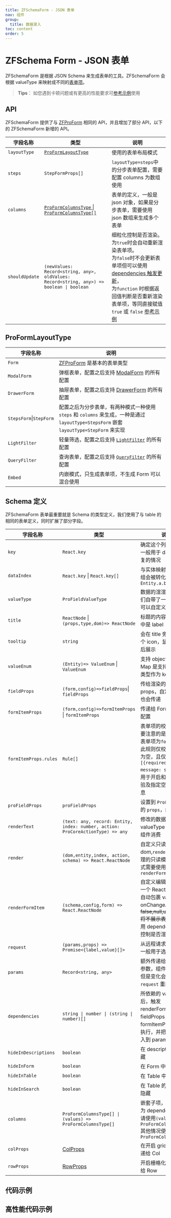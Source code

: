 ```yaml
---
title: ZFSchemaForm - JSON 表单
nav: 组件
group:
  title: 数据录入
toc: content
order: 5
---
```


# ZFSchema Form - JSON 表单

ZFSchemaForm 是根据 JSON Schema 来生成表单的工具。ZFSchemaForm 会根据 valueType 来映射成不同的[表单项](/components/schema)。

> **Tips**： 如您遇到卡顿问题或有更高的性能要求可[参考示例](#高性能代码示例)使用

## API

ZFSchemaForm 提供了与 [ZFProForm](/components/form#proform) 相同的 API，并且增加了部分 API，以下的 ZFSchemaForm 新增的 API。

| 字段名称       | 类型                                                                                     | 说明                                                                                                                                                                                                                                                                                                   |
| -------------- | ---------------------------------------------------------------------------------------- | ------------------------------------------------------------------------------------------------------------------------------------------------------------------------------------------------------------------------------------------------------------------------------------------------------ |
| `layoutType`   | [`ProFormLayoutType`](/components/schema-form#proformlayouttype)                         | 使用的表单布局模式                                                                                                                                                                                                                                                                                     |
| `steps`        | `StepFormProps[]`                                                                        | `layoutType=steps`中的分步表单配置，需要配置 columns 为数组使用                                                                                                                                                                                                                                        |
| `columns`      | [`ProFormColumnsType` \| `ProFormColumnsType[]`](/components/schema-form#schema-定义)    | 表单的定义，一般是 json 对象，如果是分步表单，需要使用 json 数组来生成多个表单                                                                                                                                                                                                                         |
| `shouldUpdate` | `(newValues: Record<string, any>, oldValues: Record<string, any>) => boolean \| boolean` | 细粒化控制是否渲染。<br /> 为`true`时会自动重新渲染表单项。<br /> 为`false`时不会更新表单项但可以使用[dependencies 触发更新](#结合-shouldupdatefalse-和-dependencies-触发更新)，<br /> 为`function` 时根据返回值判断是否重新渲染表单项，等同直接赋值 `true` 或 `false` [参考示例](#动态控制是否重渲染) |

## ProFormLayoutType

| 字段名称                | 说明                                                                                                                                    |
| ----------------------- | --------------------------------------------------------------------------------------------------------------------------------------- |
| `Form`                  | [ZFProForm](/components/form) 是基本的表单类型                                                                                          |
| `ModalForm`             | 弹框表单，配置之后支持 [ModalForm](/components/modal-form) 的所有配置                                                                   |
| `DrawerForm`            | 抽屉表单，配置之后支持 [DrawerForm](/components/modal-form) 的所有配置                                                                  |
| `StepsForm`\|`StepForm` | 配置之后为分步表单，有两种模式一种使用 `steps` 和 `columns` 来生成，一种是通过 `layoutType=StepsForm` 嵌套 `layoutType=StepForm` 来实现 |
| `LightFilter`           | 轻量筛选，配置之后支持 [`LightFilter`](/components/query-filter) 的所有配置                                                             |
| `QueryFilter`           | 查询表单，配置之后支持 [`QueryFilter`](/components/query-filter) 的所有配置                                                             |
| `Embed`                 | 内嵌模式，只生成表单项，不生成 Form 可以混合使用                                                                                        |

## Schema 定义

ZFSchemaForm 表单最重要就是 Schema 的类型定义，我们使用了与 table 的相同的表单定义，同时扩展了部分字段。

| 字段名称              | 类型                                                                           | 说明                                                                                                                                                                                     |
| --------------------- | ------------------------------------------------------------------------------ | ---------------------------------------------------------------------------------------------------------------------------------------------------------------------------------------- |
| `key`                 | `React.key`                                                                    | 确定这个列的唯一值,一般用于 dataIndex 重复的情况                                                                                                                                         |
| `dataIndex`           | `React.key` \| `React.key[]`                                                   | 与实体映射的 key，数组会被转化 `[a,b] => Entity.a.b`                                                                                                                                     |
| `valueType`           | `ProFieldValueType`                                                            | 数据的渲渲染方式，我们自带了一部分，你也可以自定义 valueType                                                                                                                             |
| `title`               | `ReactNode` \|`(props,type,dom)=> ReactNode`                                   | 标题的内容，在 form 中是 label                                                                                                                                                           |
| `tooltip`             | `string`                                                                       | 会在 title 旁边展示一个 icon，鼠标浮动之后展示                                                                                                                                           |
| `valueEnum`           | `(Entity)=> ValueEnum` \| `ValueEnum`                                          | 支持 object 和 Map，Map 是支持其他基础类型作为 key                                                                                                                                       |
| `fieldProps`          | `(form,config)=>fieldProps`\| `fieldProps`                                     | 传给渲染的组件的 props，自定义的时候也会传递                                                                                                                                             |
| `formItemProps`       | `(form,config)=>formItemProps` \| `formItemProps`                              | 传递给 Form.Item 的配置                                                                                                                                                                  |
| `formItemProps.rules` | `Rule[]`                                                                       | 表单项的校验规则。需要注意的是，如果当前表单项为`formList`时，此规则仅校验列表是否为空，且仅接受元组`[{required: boolean, message: string}]`，用于开启和关闭非空校验及指定空列表提示消息 |
| `proFieldProps`       | `proFieldProps`                                                                | 设置到 `ProField` 上面的 `props`，内部属性                                                                                                                                               |
| `renderText`          | `(text: any, record: Entity, index: number, action: ProCoreActionType) => any` | 修改的数据是会被 valueType 定义的渲染组件消费                                                                                                                                            |
| `render`              | `(dom,entity,index, action, schema) => React.ReactNode`                        | 自定义只读模式的 dom,`render` 方法只管理的只读模式，编辑模式需要使用 `renderFormItem`                                                                                                    |
| `renderFormItem`      | `(schema,config,form) => React.ReactNode`                                      | 自定义编辑模式,返回一个 ReactNode，会自动包裹 value 和 onChange。~~如返回 false,null,undefined 将不展示表单项~~ 请使用 dependency 组件控制是否渲染列                                     |
| `request`             | `(params,props) => Promise<{label,value}[]>`                                   | 从远程请求网络数据，一般用于选择类组件                                                                                                                                                   |
| `params`              | `Record<string, any>`                                                          | 额外传递给 `request` 的参数，组件不做处理,但是变化会引起`request` 重新请求数据                                                                                                           |
| `dependencies`        | `string \| number \| (string \| number)[]`                                     | 所依赖的 values 变化后，触发 renderFormItem，fieldProps，formItemProps 重新执行，并把 values 注入到 params 里 [示例](#使用-dependencies-触发-fieldpropsformitempropsrenderformitem-更新) |
| `hideInDescriptions`  | `boolean`                                                                      | 在 descriptions 中隐藏                                                                                                                                                                   |
| `hideInForm`          | `boolean`                                                                      | 在 Form 中隐藏                                                                                                                                                                           |
| `hideInTable`         | `boolean`                                                                      | 在 Table 中隐藏                                                                                                                                                                          |
| `hideInSearch`        | `boolean`                                                                      | 在 Table 的查询表格中隐藏                                                                                                                                                                |
| `columns`             | `ProFormColumnsType[] \| (values) => ProFormColumnsType[]`                     | 嵌套子项，valueType 为 dependency 时，请使用`(values) => ProFormColumnsType[]`其他情况使用 `ProFormColumnsType[]`                                                                        |
| `colProps`            | [ColProps](https://ant.design/components/grid/#Col)                            | 在开启 grid 模式时传递给 Col                                                                                                                                                             |
| `rowProps`            | [RowProps](https://ant.design/components/grid/#Row)                            | 开启栅格化模式时传递给 Row                                                                                                                                                               |

## 代码示例

<code src="./demos/schema.tsx" title="schema 表单"></code>

<code src="./demos/ModalAndDrawerForm.tsx" title="浮层窗口"></code>

<code src="./demos/steps-form.tsx" title="JSON 来生成分步表单"></code>

<code src="./demos/embed.tsx" title="嵌入到 ZFProForm 中"></code>

<code src="./demos/dependency.tsx" title="使用 ProFormDependency"></code>

## 高性能代码示例

<code src="./demos/dependencies.tsx" title="结合 shouldUpdate=false 和 dependencies 触发更新"></code>

<code src="./demos/dynamic-rerender.tsx" title="动态控制是否重渲染"></code>

<code src="./demos/form-list-required.tsx" title="required" debug  title="form-list-required"></code>
